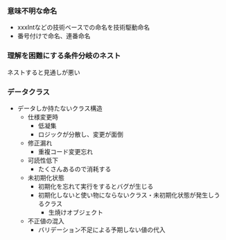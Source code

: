### 意味不明な命名

- xxxIntなどの技術ベースでの命名を技術駆動命名
- 番号付けで命名、連番命名

### 理解を困難にする条件分岐のネスト

ネストすると見通しが悪い

### データクラス

- データしか持たないクラス構造
	- 仕様変更時
		- 低凝集
		- ロジックが分散し、変更が面倒
	- 修正漏れ
		- 重複コード変更忘れ
	- 可読性低下
		- たくさんあるので消耗する
	- 未初期化状態
		- 初期化を忘れて実行をするとバグが生じる
		- 初期化しないと使い物にならないクラス・未初期化状態が発生しうるクラス
			- 生焼けオブジェクト
	- 不正値の混入
		- バリデーション不足による予期しない値の代入
